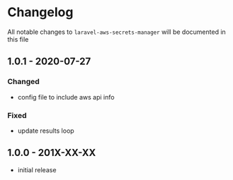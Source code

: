 # Changelog

All notable changes to `laravel-aws-secrets-manager` will be documented in this file

## 1.0.1 - 2020-07-27

### Changed
- config file to include aws api info

### Fixed
- update results loop

## 1.0.0 - 201X-XX-XX

- initial release
